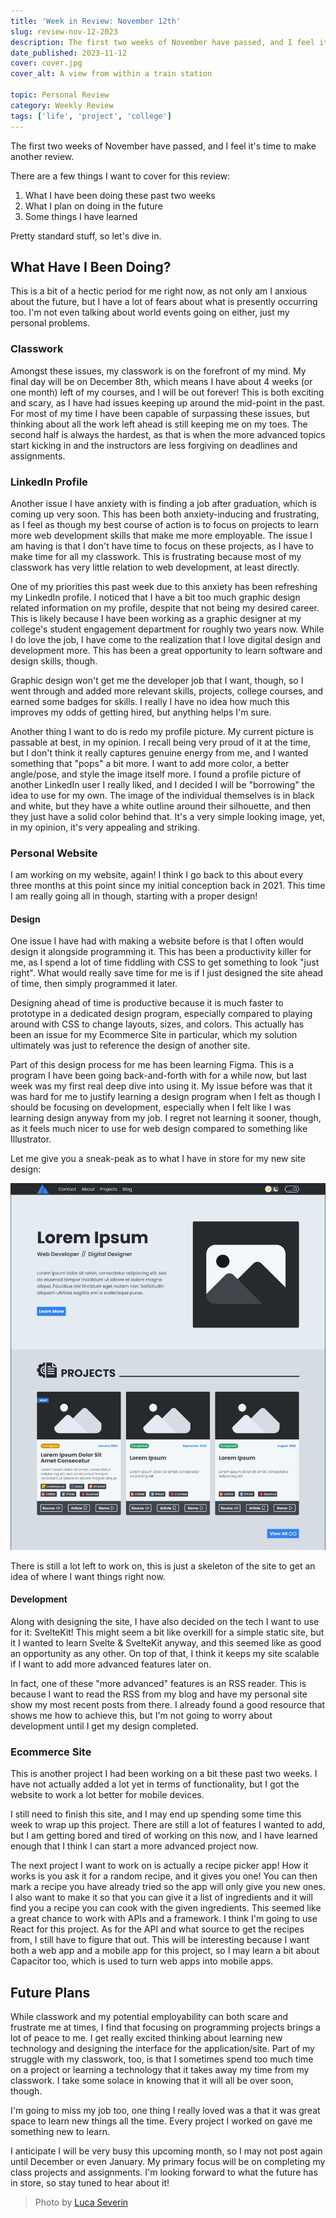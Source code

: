 ```yaml
---
title: 'Week in Review: November 12th'
slug: review-nov-12-2023
description: The first two weeks of November have passed, and I feel it's time to make another review.
date_published: 2023-11-12
cover: cover.jpg
cover_alt: A view from within a train station

topic: Personal Review
category: Weekly Review
tags: ['life', 'project', 'college']
---
```


The first two weeks of November have passed, and I feel it's time to make another review.

There are a few things I want to cover for this review:

1. What I have been doing these past two weeks
2. What I plan on doing in the future
3. Some things I have learned

Pretty standard stuff, so let's dive in.

## What Have I Been Doing?

This is a bit of a hectic period for me right now, as not only am I anxious about the future, but I have a lot of fears about what is presently occurring too. I'm not even talking about world events going on either, just my personal problems.

### Classwork

Amongst these issues, my classwork is on the forefront of my mind. My final day will be on December 8th, which means I have about 4 weeks (or one month) left of my courses, and I will be out forever! This is both exciting and scary, as I have had issues keeping up around the mid-point in the past. For most of my time I have been capable of surpassing these issues, but thinking about all the work left ahead is still keeping me on my toes. The second half is always the hardest, as that is when the more advanced topics start kicking in and the instructors are less forgiving on deadlines and assignments.

### LinkedIn Profile

Another issue I have anxiety with is finding a job after graduation, which is coming up very soon. This has been both anxiety-inducing and frustrating, as I feel as though my best course of action is to focus on projects to learn more web development skills that make me more employable. The issue I am having is that I don't have time to focus on these projects, as I have to make time for all my classwork. This is frustrating because most of my classwork has very little relation to web development, at least directly.

One of my priorities this past week due to this anxiety has been refreshing my LinkedIn profile. I noticed that I have a bit too much graphic design related information on my profile, despite that not being my desired career. This is likely because I have been working as a graphic designer at my college's student engagement department for roughly two years now. While I do love the job, I have come to the realization that I love digital design and development more. This has been a great opportunity to learn software and design skills, though.

Graphic design won't get me the developer job that I want, though, so I went through and added more relevant skills, projects, college courses, and earned some badges for skills. I really I have no idea how much this improves my odds of getting hired, but anything helps I'm sure.

Another thing I want to do is redo my profile picture. My current picture is passable at best, in my opinion. I recall being very proud of it at the time, but I don't think it really captures genuine energy from me, and I wanted something that "pops" a bit more. I want to add more color, a better angle/pose, and style the image itself more. I found a profile picture of another LinkedIn user I really liked, and I decided I will be "borrowing" the idea to use for my own. The image of the individual themselves is in black and white, but they have a white outline around their silhouette, and then they just have a solid color behind that. It's a very simple looking image, yet, in my opinion, it's very appealing and striking.

### Personal Website

I am working on my website, again! I think I go back to this about every three months at this point since my initial conception back in 2021. This time I am really going all in though, starting with a proper design!

#### Design

One issue I have had with making a website before is that I often would design it alongside programming it. This has been a productivity killer for me, as I spend a lot of time fiddling with CSS to get something to look "just right". What would really save time for me is if I just designed the site ahead of time, then simply programmed it later.

Designing ahead of time is productive because it is much faster to prototype in a dedicated design program, especially compared to playing around with CSS to change layouts, sizes, and colors. This actually has been an issue for my Ecommerce Site in particular, which my solution ultimately was just to reference the design of another site.

Part of this design process for me has been learning Figma. This is a program I have been going back-and-forth with for a while now, but last week was my first real deep dive into using it. My issue before was that it was hard for me to justify learning a design program when I felt as though I should be focusing on development, especially when I felt like I was learning design anyway from my job. I regret not learning it sooner, though, as it feels much nicer to use for web design compared to something like Illustrator.

Let me give you a sneak-peak as to what I have in store for my new site design:

![A skeleton design of a website](image.png)

There is still a lot left to work on, this is just a skeleton of the site to get an idea of where I want things right now.

#### Development

Along with designing the site, I have also decided on the tech I want to use for it: SvelteKit! This might seem a bit like overkill for a simple static site, but it I wanted to learn Svelte & SvelteKit anyway, and this seemed like as good an opportunity as any other. On top of that, I think it keeps my site scalable if I want to add more advanced features later on.

In fact, one of these "more advanced" features is an RSS reader. This is because I want to read the RSS from my blog and have my personal site show my most recent posts from there. I already found a good resource that shows me how to achieve this, but I'm not going to worry about development until I get my design completed.

### Ecommerce Site

This is another project I had been working on a bit these past two weeks. I have not actually added a lot yet in terms of functionality, but I got the website to work a lot better for mobile devices.

I still need to finish this site, and I may end up spending some time this week to wrap up this project. There are still a lot of features I wanted to add, but I am getting bored and tired of working on this now, and I have learned enough that I think I can start a more advanced project now.

The next project I want to work on is actually a recipe picker app! How it works is you ask it for a random recipe, and it gives you one! You can then mark a recipe you have already tried so the app will only give you new ones. I also want to make it so that you can give it a list of ingredients and it will find you a recipe you can cook with the given ingredients. This seemed like a great chance to work with APIs and a framework. I think I'm going to use React for this project. As for the API and what source to get the recipes from, I still have to figure that out. This will be interesting because I want both a web app and a mobile app for this project, so I may learn a bit about Capacitor too, which is used to turn web apps into mobile apps.

## Future Plans

While classwork and my potential employability can both scare and frustrate me at times, I find that focusing on programming projects brings a lot of peace to me. I get really excited thinking about learning new technology and designing the interface for the application/site. Part of my struggle with my classwork, too, is that I sometimes spend too much time on a project or learning a technology that it takes away my time from my classwork. I take some solace in knowing that it will all be over soon, though.

I'm going to miss my job too, one thing I really loved was a that it was great space to learn new things all the time. Every project I worked on gave me something new to learn.

I anticipate I will be very busy this upcoming month, so I may not post again until December or even January. My primary focus will be on completing my class projects and assignments. I'm looking forward to what the future has in store, so stay tuned to hear about it!

> Photo by [Luca Severin](https://www.pexels.com/photo/a-platform-at-the-railway-station-in-city-18623745/)